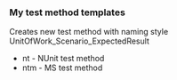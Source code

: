 ### My test method templates

Creates new test method with naming style UnitOfWork_Scenario_ExpectedResult
- nt  - NUnit test method
- ntm - MS test method
